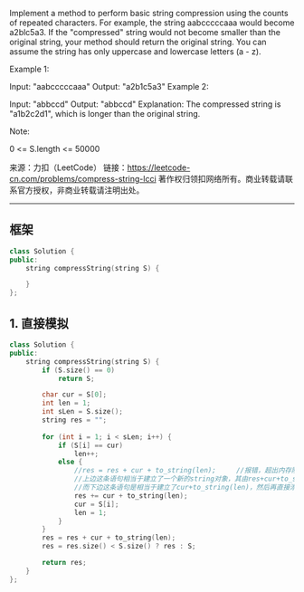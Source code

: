Implement a method to perform basic string compression using the counts of repeated characters. For example, the string aabcccccaaa would become a2blc5a3. If the "compressed" string would not become smaller than the original string, your method should return the original string. You can assume the string has only uppercase and lowercase letters (a - z).

Example 1:

Input: "aabcccccaaa"
Output: "a2b1c5a3"
Example 2:

Input: "abbccd"
Output: "abbccd"
Explanation: 
The compressed string is "a1b2c2d1", which is longer than the original string.
 

Note:

0 <= S.length <= 50000

来源：力扣（LeetCode）
链接：https://leetcode-cn.com/problems/compress-string-lcci
著作权归领扣网络所有。商业转载请联系官方授权，非商业转载请注明出处。
________________________  
  
## 框架
```cpp
class Solution {
public:
    string compressString(string S) {

    }
};
```
  
## 1. 直接模拟
```cpp
class Solution {
public:
    string compressString(string S) {
        if (S.size() == 0)
            return S;

        char cur = S[0];
        int len = 1;
        int sLen = S.size();
        string res = "";
        
        for (int i = 1; i < sLen; i++) {
            if (S[i] == cur)
                len++;
            else {
                //res = res + cur + to_string(len);     //报错，超出内存限制
                //上边这条语句相当于建立了一个新的string对象，其由res+cur+to_string(len)组成，然后赋值给res
                //而下边这条语句是相当于建立了cur+to_string(len)，然后再直接添加到res后面。
                res += cur + to_string(len);
                cur = S[i];
                len = 1;
            }
        }
        res = res + cur + to_string(len);
        res = res.size() < S.size() ? res : S;

        return res;
    }
};
```